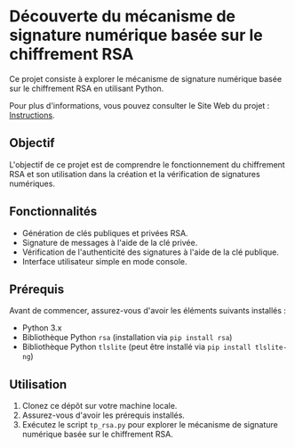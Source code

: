 # Découverte du mécanisme de signature numérique basée sur le chiffrement RSA

Ce projet consiste à explorer le mécanisme de signature numérique basée sur le chiffrement RSA en utilisant Python.

Pour plus d'informations, vous pouvez consulter le Site Web du projet : [Instructions](https://cedricvanrompay.gitlab.io/tp-rsa/instructions.html).

## Objectif

L'objectif de ce projet est de comprendre le fonctionnement du chiffrement RSA et son utilisation dans la création et la vérification de signatures numériques.

## Fonctionnalités

- Génération de clés publiques et privées RSA.
- Signature de messages à l'aide de la clé privée.
- Vérification de l'authenticité des signatures à l'aide de la clé publique.
- Interface utilisateur simple en mode console.

## Prérequis

Avant de commencer, assurez-vous d'avoir les éléments suivants installés :

- Python 3.x
- Bibliothèque Python `rsa` (installation via `pip install rsa`)
- Bibliothèque Python `tlslite` (peut être installé via `pip install tlslite-ng`)


## Utilisation

1. Clonez ce dépôt sur votre machine locale.
2. Assurez-vous d'avoir les prérequis installés.
3. Exécutez le script `tp_rsa.py` pour explorer le mécanisme de signature numérique basée sur le chiffrement RSA.

